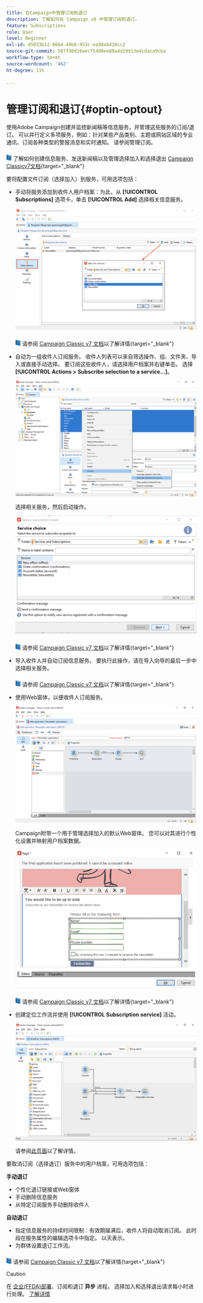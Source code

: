 ```yaml
---
title: 在Campaign中管理订阅和退订
description: 了解如何在 Campaign v8 中管理订阅和退订。
feature: Subscriptions
role: User
level: Beginner
exl-id: d5933b12-8664-49b8-953c-ea98eb428cc2
source-git-commit: 507f30d16eecf5400ee88a4d29913e4cdaca9cba
workflow-type: tm+mt
source-wordcount: '462'
ht-degree: 11%

---
```


# 管理订阅和退订{#optin-optout}

使用Adobe Campaign创建并监控新闻稿等信息服务，并管理这些服务的订阅/退订。 可以并行定义多项服务，例如：针对某些产品类别、主题或网站区域的专业通讯、订阅各种类型的警报消息和实时通知。 请参阅管理订阅。

![](../assets/do-not-localize/book.png) 了解如何创建信息服务、发送新闻稿以及管理选择加入和选择退出 [Campaign Classicv7文档](https://experienceleague.adobe.com/docs/campaign-classic/using/sending-messages/subscriptions-and-referrals/managing-subscriptions.html){target="_blank"}

要将配置文件订阅（选择加入）到服务，可用选项包括：

* 手动将服务添加到收件人用户档案：为此，从 **[!UICONTROL Subscriptions]** 选项卡，单击 **[!UICONTROL Add]** 选择相关信息服务。

   ![](assets/subscribe-to-a-service.png)

   ![](../assets/do-not-localize/book.png) 请参阅 [Campaign Classic v7 文档](https://experienceleague.adobe.com/docs/campaign-classic/using/getting-started/profile-management/editing-a-profile.html?lang=en#deliveries-tab)以了解详情{target="_blank"}

* 自动为一组收件人订阅服务。 收件人列表可以来自筛选操作、组、文件夹、导入或直接手动选择。 要订阅这些收件人，请选择用户档案并右键单击。 选择 **[!UICONTROL Actions > Subscribe selection to a service...]**。

   ![](assets/subscribe-selection.png)

   选择相关服务，然后启动操作。

   ![](assets/subscribe-confirm.png)

   ![](../assets/do-not-localize/book.png) 请参阅 [Campaign Classic v7 文档](https://experienceleague.adobe.com/docs/campaign-classic/using/getting-started/profile-management/editing-a-profile.html?lang=en#deliveries-tab)以了解详情{target="_blank"}


* 导入收件人并自动订阅信息服务。 要执行此操作，请在导入向导的最后一步中选择相关服务。

   ![](../assets/do-not-localize/book.png) 请参阅 [Campaign Classic v7 文档](https://experienceleague.adobe.com/docs/campaign-classic/using/getting-started/importing-and-exporting-data/generic-imports-exports/executing-import-jobs.html?lang=en#step-5---additional-step-when-importing-recipients)以了解详情{target="_blank"}

* 使用Web窗体，以便收件人订阅服务。

   ![](assets/opt-in-webapp.png)

   Campaign附带一个用于管理选择加入的默认Web窗体。 您可以对其进行个性化设置并映射用户档案数据。

   ![](assets/web-app.png)

   ![](../assets/do-not-localize/book.png) 请参阅 [Campaign Classic v7 文档](https://experienceleague.adobe.com/docs/campaign-classic/using/designing-content/web-forms/use-cases--web-forms.html?lang=en#create-a-subscription--form-with-double-opt-in)以了解详情{target="_blank"}


* 创建定位工作流并使用 **[!UICONTROL Subscription service]** 活动。

   ![](assets/wf-subscription.png)

   请参阅[此页面](https://experienceleague.adobe.com/docs/campaign/automation/workflows/wf-activities/targeting-activities/subscription-services.html)以了解详情。

要取消订阅（选择退订）服务中的用户档案，可用选项包括：

**手动退订**

* 个性化退订链接或Web窗体
* 手动删除信息服务
* 从特定订阅服务手动删除收件人

**自动退订**

* 指定信息服务的持续时间限制：有效期届满后，收件人将自动取消订阅。 此时段在服务属性的编辑选项卡中指定。 以天表示。
* 为群体设置退订工作流。

![](../assets/do-not-localize/book.png) 请参阅 [Campaign Classic v7 文档](https://experienceleague.adobe.com/docs/campaign-classic/using/sending-messages/subscriptions-and-referrals/managing-subscriptions.html?lang=en#unsubscribing-a-recipient-from-a-service)以了解详情{target="_blank"}


>[!CAUTION]
>
>在 [企业(FFDA)部署](../architecture/enterprise-deployment.md)、订阅和退订 **异步** 进程。 选择加入和选择退出请求每小时进行处理。 [了解详情](../architecture/new-apis.md#sub-apis)

<!--
You can also enable your delivery recipients to forward messages to a friend. To do this, insert the relevant links into your delivery. You may then track this sharing process as well as the number of visits to the concerned pages. 

![](../assets/do-not-localize/book.png) For more on this capability, refer to [Campaign Classic v7 documentation](https://experienceleague.adobe.com/docs/campaign-classic/using/sending-messages/subscriptions-and-referrals/viral-and-social-marketing.html?lang=en#viral-marketing--forward-to-a-friend){target="_blank"}
-->
